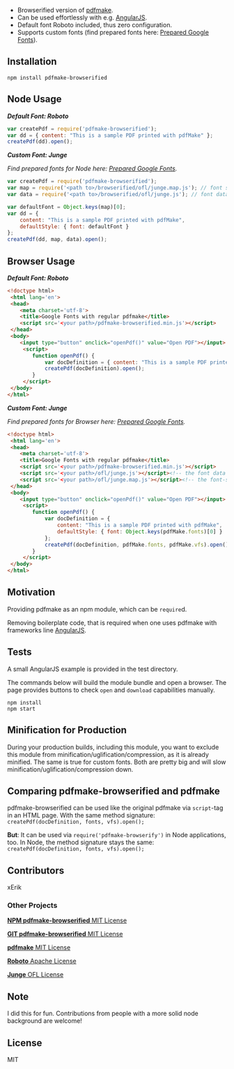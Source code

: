 * Browserified version of [pdfmake](http://pdfmake.org/).
* Can be used effortlessly with e.g. [AngularJS](https://angularjs.org/).
* Default font Roboto included, thus zero configuration.
* Supports custom fonts (find prepared fonts here: [Prepared Google Fonts](https://github.com/xErik/pdfmake-fonts-google/tree/master/build/browserified)).

## Installation
```console
npm install pdfmake-browserified
```

## Node Usage

***Default Font: Roboto***
```javascript
var createPdf = require('pdfmake-browserified');
var dd = { content: "This is a sample PDF printed with pdfMake" };
createPdf(dd).open();
```


***Custom Font: Junge***

*Find prepared fonts for Node here: [Prepared Google Fonts](https://github.com/xErik/pdfmake-fonts-google/tree/master/build/browserified).*

```javascript
var createPdf = require('pdfmake-browserified');
var map = require('<path to>/browserified/ofl/junge.map.js'); // font style mapping
var data = require('<path to>/browserified/ofl/junge.js'); // font data

var defaultFont = Object.keys(map)[0];
var dd = {
	content: "This is a sample PDF printed with pdfMake",
	defaultStyle: { font: defaultFont }
};
createPdf(dd, map, data).open();
```

## Browser Usage

***Default Font: Roboto***

```html
<!doctype html>
 <html lang='en'>
 <head>
 	<meta charset='utf-8'>
 	<title>Google Fonts with regular pdfmake</title>
 	<script src='<your path>/pdfmake-browserified.min.js'></script>
 </head>
 <body>
    <input type="button" onclick="openPdf()" value="Open PDF"></input>
     <script>
        function openPdf() {
            var docDefinition = { content: "This is a sample PDF printed with pdfMake" };
            createPdf(docDefinition).open();
        }
     </script>
 </body>
</html>

```


***Custom Font: Junge***

*Find prepared fonts for Browser here: [Prepared Google Fonts](https://github.com/xErik/pdfmake-fonts-google/tree/master/build/script).*

```html
<!doctype html>
 <html lang='en'>
 <head>
 	<meta charset='utf-8'>
 	<title>Google Fonts with regular pdfmake</title>
 	<script src='<your path>/pdfmake-browserified.min.js'></script>
 	<script src='<your path>/ofl/junge.js'></script><!-- the font data -->
 	<script src='<your path>/ofl/junge.map.js'></script><!-- the font-style mapping -->
 </head>
 <body>
    <input type="button" onclick="openPdf()" value="Open PDF"></input>
     <script>
        function openPdf() {
            var docDefinition = {
                content: "This is a sample PDF printed with pdfMake",
                defaultStyle: { font: Object.keys(pdfMake.fonts)[0] }
            };
            createPdf(docDefinition, pdfMake.fonts, pdfMake.vfs).open();
        }
     </script>
 </body>
</html>
```

## Motivation

Providing pdfmake as an npm module, which can be `require`d.

Removing boilerplate code, that is required when one uses pdfmake with frameworks line [AngularJS](https://angularjs.org/).

## Tests

A small AngularJS example is provided in the test directory.


The commands below will build the module bundle and open a browser. The page provides buttons to check `open` and `download` capabilities manually.

```
npm install
npm start
```

## Minification for Production

During your production builds, including this module, you want to exclude this module from minification/uglification/compression, as it is already minified. The same is true for custom fonts. Both are pretty big and will slow minification/uglification/compression down.

## Comparing pdfmake-browserified and pdfmake

pdfmake-browserified can be used like the original pdfmake via `script`-tag in an HTML page. With the same method signature: `createPdf(docDefinition, fonts, vfs).open();`

**But**: It can be used via `require('pdfmake-browserify')` in Node applications, too. In Node, the method signature stays the same: `createPdf(docDefinition, fonts, vfs).open();`

## Contributors

xErik

### Other Projects

[**NPM pdfmake-browserified** MIT License](https://www.npmjs.com/package/pdfmake-browserified)

[**GIT pdfmake-browserified** MIT License](https://github.com/xErik/pdfmake-browserified)

[**pdfmake** MIT License](http://pdfmake.org/)

[**Roboto** Apache License](https://www.google.com/fonts/specimen/Roboto)

[**Junge** OFL License](https://www.google.com/fonts/specimen/Junge)

## Note

I did this for fun. Contributions from people with a more solid node background are welcome!

## License

MIT
